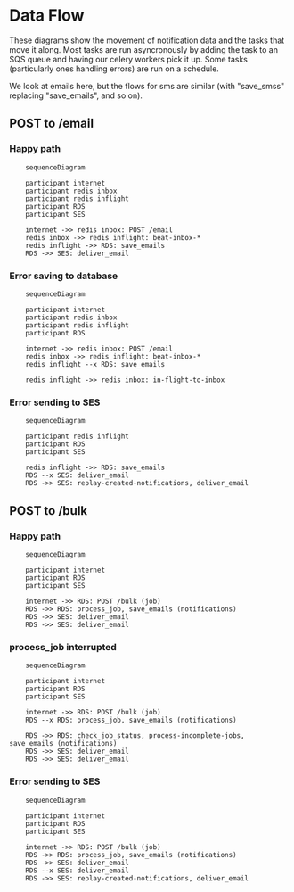 # Data Flow

These diagrams show the movement of notification data and the tasks that move it along. Most tasks are run asyncronously by adding the task to an SQS queue and having our celery workers pick it up. Some tasks (particularly ones handling errors) are run on a schedule.

We look at emails here, but the flows for sms are similar (with "save_smss" replacing "save_emails", and so on).

## POST to /email

### Happy path

```mermaid
    sequenceDiagram
    
    participant internet
    participant redis inbox
    participant redis inflight
    participant RDS
    participant SES

    internet ->> redis inbox: POST /email
    redis inbox ->> redis inflight: beat-inbox-*
    redis inflight ->> RDS: save_emails
    RDS ->> SES: deliver_email
```

### Error saving to database

```mermaid
    sequenceDiagram
    
    participant internet
    participant redis inbox
    participant redis inflight
    participant RDS

    internet ->> redis inbox: POST /email
    redis inbox ->> redis inflight: beat-inbox-*
    redis inflight --x RDS: save_emails
    
    redis inflight ->> redis inbox: in-flight-to-inbox
```

### Error sending to SES

```mermaid
    sequenceDiagram
        
    participant redis inflight
    participant RDS
    participant SES

    redis inflight ->> RDS: save_emails
    RDS --x SES: deliver_email
    RDS ->> SES: replay-created-notifications, deliver_email
```

## POST to /bulk

### Happy path

```mermaid
    sequenceDiagram
    
    participant internet
    participant RDS
    participant SES

    internet ->> RDS: POST /bulk (job)
    RDS ->> RDS: process_job, save_emails (notifications)
    RDS ->> SES: deliver_email
    RDS ->> SES: deliver_email
```

### process_job interrupted

```mermaid
    sequenceDiagram
    
    participant internet
    participant RDS
    participant SES

    internet ->> RDS: POST /bulk (job)
    RDS --x RDS: process_job, save_emails (notifications)

    RDS ->> RDS: check_job_status, process-incomplete-jobs, save_emails (notifications)
    RDS ->> SES: deliver_email
    RDS ->> SES: deliver_email
```

### Error sending to SES

```mermaid
    sequenceDiagram
    
    participant internet
    participant RDS
    participant SES

    internet ->> RDS: POST /bulk (job)
    RDS ->> RDS: process_job, save_emails (notifications)
    RDS ->> SES: deliver_email
    RDS --x SES: deliver_email
    RDS ->> SES: replay-created-notifications, deliver_email
```